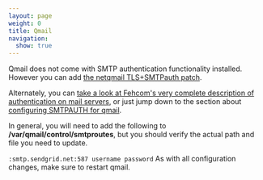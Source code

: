 ```yaml
---
layout: page
weight: 0
title: Qmail
navigation:
  show: true
---
```


Qmail does not come with SMTP authentication functionality installed. However you can add [the netqmail TLS+SMTPauth patch](http://notes.sagredo.eu/node/84).

Alternately, you can [take a look at Fehcom's very complete description of authentication on mail servers](http://www.fehcom.de/qmail/smtpauth.html), or just jump down to the section about [configuring SMTPAUTH for qmail](http://www.fehcom.de/qmail/smtpauth.html#SETUP).

In general, you will need to add the following to **/var/qmail/control/smtproutes**, but you should verify the actual path and file you need to update.

``` :smtp.sendgrid.net:587 username password ``` As with all configuration changes, make sure to restart qmail.
